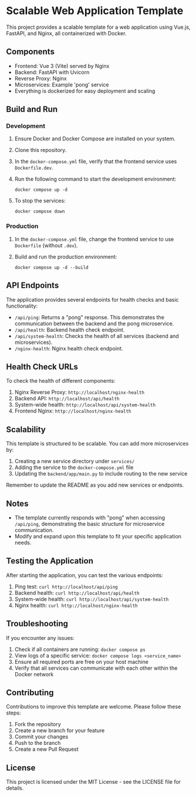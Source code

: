 # Scalable Web Application Template

This project provides a scalable template for a web application using Vue.js, FastAPI, and Nginx, all containerized with Docker.

## Components

- Frontend: Vue 3 (Vite) served by Nginx
- Backend: FastAPI with Uvicorn
- Reverse Proxy: Nginx
- Microservices: Example 'pong' service
- Everything is dockerized for easy deployment and scaling

## Build and Run

### Development

1. Ensure Docker and Docker Compose are installed on your system.
2. Clone this repository.
3. In the `docker-compose.yml` file, verify that the frontend service uses `Dockerfile.dev`.
4. Run the following command to start the development environment:

   ```
   docker compose up -d
   ```

5. To stop the services:

   ```
   docker compose down
   ```

### Production

1. In the `docker-compose.yml` file, change the frontend service to use `Dockerfile` (without `.dev`).
2. Build and run the production environment:

   ```
   docker compose up -d --build
   ```

## API Endpoints

The application provides several endpoints for health checks and basic functionality:

- `/api/ping`: Returns a "pong" response. This demonstrates the communication between the backend and the pong microservice.
- `/api/health`: Backend health check endpoint.
- `/api/system-health`: Checks the health of all services (backend and microservices).
- `/nginx-health`: Nginx health check endpoint.

## Health Check URLs

To check the health of different components:

1. Nginx Reverse Proxy: `http://localhost/nginx-health`
2. Backend API: `http://localhost/api/health`
3. System-wide health: `http://localhost/api/system-health`
4. Frontend Nginx: `http://localhost/nginx-health`

## Scalability

This template is structured to be scalable. You can add more microservices by:

1. Creating a new service directory under `services/`
2. Adding the service to the `docker-compose.yml` file
3. Updating the `backend/app/main.py` to include routing to the new service

Remember to update the README as you add new services or endpoints.

## Notes

- The template currently responds with "pong" when accessing `/api/ping`, demonstrating the basic structure for microservice communication.
- Modify and expand upon this template to fit your specific application needs.

## Testing the Application

After starting the application, you can test the various endpoints:

1. Ping test: `curl http://localhost/api/ping`
2. Backend health: `curl http://localhost/api/health`
3. System-wide health: `curl http://localhost/api/system-health`
4. Nginx health: `curl http://localhost/nginx-health`

## Troubleshooting

If you encounter any issues:

1. Check if all containers are running: `docker compose ps`
2. View logs of a specific service: `docker compose logs <service_name>`
3. Ensure all required ports are free on your host machine
4. Verify that all services can communicate with each other within the Docker network

## Contributing

Contributions to improve this template are welcome. Please follow these steps:

1. Fork the repository
2. Create a new branch for your feature
3. Commit your changes
4. Push to the branch
5. Create a new Pull Request

## License

This project is licensed under the MIT License - see the LICENSE file for details.
